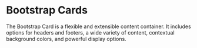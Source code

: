 # Bootstrap Cards

The Bootstrap Card is a flexible and extensible content container. It includes options for headers and footers, a wide variety of content, contextual background colors, and powerful display options.
